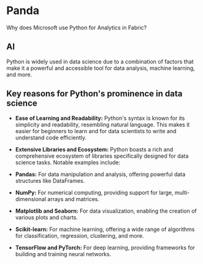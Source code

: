 # Panda

Why does Microsoft use Python for Analytics in Fabric?

## AI

Python is widely used in data science due to a combination of factors that make it a powerful and accessible tool for data analysis, machine learning, and more.

## Key reasons for Python's prominence in data science

- **Ease of Learning and Readability:** Python's syntax is known for its simplicity and readability, resembling natural language. This makes it easier for beginners to learn and for data scientists to write and understand code efficiently.
- **Extensive Libraries and Ecosystem:** Python boasts a rich and comprehensive ecosystem of libraries specifically designed for data science tasks. Notable examples include:

- **Pandas:** For data manipulation and analysis, offering powerful data structures like DataFrames.
- **NumPy:** For numerical computing, providing support for large, multi-dimensional arrays and matrices.
- **Matplotlib and Seaborn:** For data visualization, enabling the creation of various plots and charts.
- **Scikit-learn:** For machine learning, offering a wide range of algorithms for classification, regression, clustering, and more.
- **TensorFlow and PyTorch:** For deep learning, providing frameworks for building and training neural networks.
